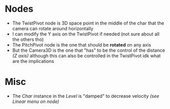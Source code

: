 # Nodes

- The TwistPivot node is 3D space point in the middle of the char that the camera can rotate around horizontally
- I can modify the Y axis on the TwistPivot if needed (not sure about all the others tho)
- The PitchPivot node is the one that should be **rotated** on any axis
- But the Camera3D is the one that "has" to be the control of the distance *(Z axis)*
although this can also be controlled in the TwistPivot idk what are the implications

# Misc
- The *Char* instance in the *Level* is "damped" to decrease velocity *(see Linear menu on node)*
